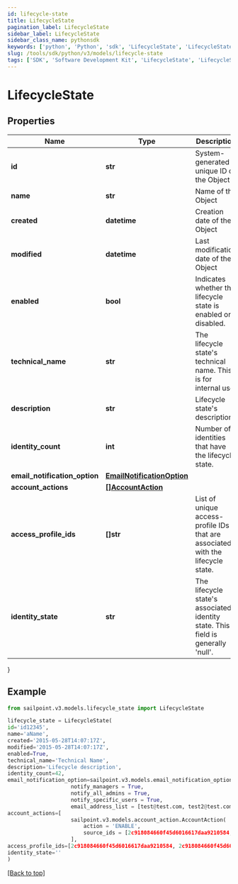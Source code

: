 ```yaml
---
id: lifecycle-state
title: LifecycleState
pagination_label: LifecycleState
sidebar_label: LifecycleState
sidebar_class_name: pythonsdk
keywords: ['python', 'Python', 'sdk', 'LifecycleState', 'LifecycleState']
slug: /tools/sdk/python/v3/models/lifecycle-state
tags: ['SDK', 'Software Development Kit', 'LifecycleState', 'LifecycleState']
---
```


# LifecycleState

## Properties

| Name | Type | Description | Notes |
| --- | --- | --- | --- |
| **id** | **str** | System-generated unique ID of the Object | [optional] [readonly] |
| **name** | **str** | Name of the Object | [required] |
| **created** | **datetime** | Creation date of the Object | [optional] [readonly] |
| **modified** | **datetime** | Last modification date of the Object | [optional] [readonly] |
| **enabled** | **bool** | Indicates whether the lifecycle state is enabled or disabled. | [optional] [default to False] |
| **technical_name** | **str** | The lifecycle state's technical name. This is for internal use. | [required] |
| **description** | **str** | Lifecycle state's description. | [optional] |
| **identity_count** | **int** | Number of identities that have the lifecycle state. | [optional] [readonly] |
| **email_notification_option** | [**EmailNotificationOption**](email-notification-option) |  | [optional] |
| **account_actions** | [**[]AccountAction**](account-action) |  | [optional] |
| **access_profile_ids** | **[]str** | List of unique access-profile IDs that are associated with the lifecycle state. | [optional] |
| **identity_state** | **str** | The lifecycle state's associated identity state. This field is generally 'null'. | [optional] |

}

## Example

```python
from sailpoint.v3.models.lifecycle_state import LifecycleState

lifecycle_state = LifecycleState(
id='id12345',
name='aName',
created='2015-05-28T14:07:17Z',
modified='2015-05-28T14:07:17Z',
enabled=True,
technical_name='Technical Name',
description='Lifecycle description',
identity_count=42,
email_notification_option=sailpoint.v3.models.email_notification_option.EmailNotificationOption(
                    notify_managers = True,
                    notify_all_admins = True,
                    notify_specific_users = True,
                    email_address_list = [test@test.com, test2@test.com], ),
account_actions=[
                    sailpoint.v3.models.account_action.AccountAction(
                        action = 'ENABLE',
                        source_ids = [2c918084660f45d6016617daa9210584, 2c918084660f45d6016617daa9210500], )
                    ],
access_profile_ids=[2c918084660f45d6016617daa9210584, 2c918084660f45d6016617daa9210500],
identity_state=''
)

```

[[Back to top]](#)
